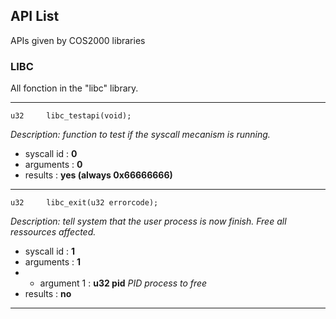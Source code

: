 ## API List 

APIs given by COS2000 libraries

###  LIBC 

All fonction in the "libc" library.

------

`u32     libc_testapi(void);`

*Description: function to test if the syscall mecanism is running.*

* syscall id : **0**
* arguments : **0**
* results : **yes (always 0x66666666)**

------

`u32     libc_exit(u32 errorcode);`

*Description: tell system that the user process is now finish. Free all ressources affected.*

* syscall id : **1**
* arguments : **1**
* * argument 1 : **u32 pid** *PID process to free*
* results : **no**

------